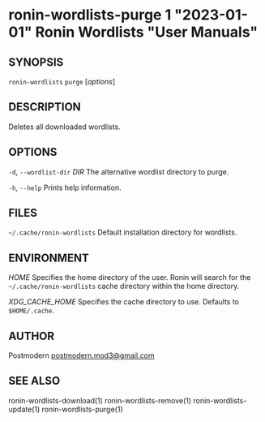 # ronin-wordlists-purge 1 "2023-01-01" Ronin Wordlists "User Manuals"

## SYNOPSIS

`ronin-wordlists` `purge` [*options*]

## DESCRIPTION

Deletes all downloaded wordlists.

## OPTIONS

`-d`, `--wordlist-dir` *DIR*
  The alternative wordlist directory to purge.

`-h`, `--help`
  Prints help information.

## FILES

`~/.cache/ronin-wordlists`
	Default installation directory for wordlists.

## ENVIRONMENT

*HOME*
	Specifies the home directory of the user. Ronin will search for the
	`~/.cache/ronin-wordlists` cache directory within the home directory.

*XDG_CACHE_HOME*
    Specifies the cache directory to use. Defaults to `$HOME/.cache`.

## AUTHOR

Postmodern <postmodern.mod3@gmail.com>

## SEE ALSO

ronin-wordlists-download(1) ronin-wordlists-remove(1) ronin-wordlists-update(1) ronin-wordlists-purge(1)
